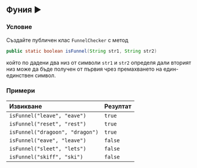 ## Фуния :arrow_forward:

### Условие

Създайте публичен клас `FunnelChecker` с метод

```java
public static boolean isFunnel(String str1, String str2)
```

който по дадени два низ от символи `str1` и `str2` определя дали вторият низ може да бъде получен от първия чрез премахването на един-единствен символ. 

### Примери

| Извикване                       | Резултат   |
|:------------------------------- |:---------- |
| `isFunnel("leave", "eave")`     | `true`     |
| `isFunnel("reset", "rest")`     | `true`     |
| `isFunnel("dragoon", "dragon")` | `true`     |
| `isFunnel("eave", "leave")`     | `false`    |
| `isFunnel("sleet", "lets")`     | `false`    |
| `isFunnel("skiff", "ski")`      | `false`    |
